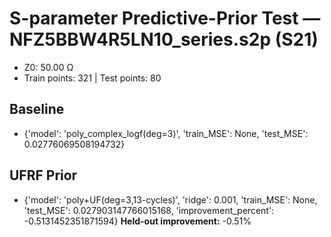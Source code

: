 # S-parameter Predictive-Prior Test — NFZ5BBW4R5LN10_series.s2p (S21)
- Z0: 50.00 Ω
- Train points: 321  |  Test points: 80

## Baseline
- {'model': 'poly_complex_logf(deg=3)', 'train_MSE': None, 'test_MSE': 0.02776069508194732}

## UFRF Prior
- {'model': 'poly+UF(deg=3,13-cycles)', 'ridge': 0.001, 'train_MSE': None, 'test_MSE': 0.027903147766015168, 'improvement_percent': -0.5131452351871594}
**Held-out improvement:** -0.51%